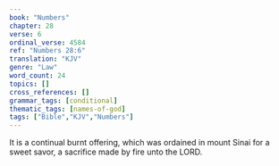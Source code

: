 ```yaml
---
book: "Numbers"
chapter: 28
verse: 6
ordinal_verse: 4584
ref: "Numbers 28:6"
translation: "KJV"
genre: "Law"
word_count: 24
topics: []
cross_references: []
grammar_tags: [conditional]
thematic_tags: [names-of-god]
tags: ["Bible","KJV","Numbers"]
---
```

It is a continual burnt offering, which was ordained in mount Sinai for a sweet savor, a sacrifice made by fire unto the LORD.
